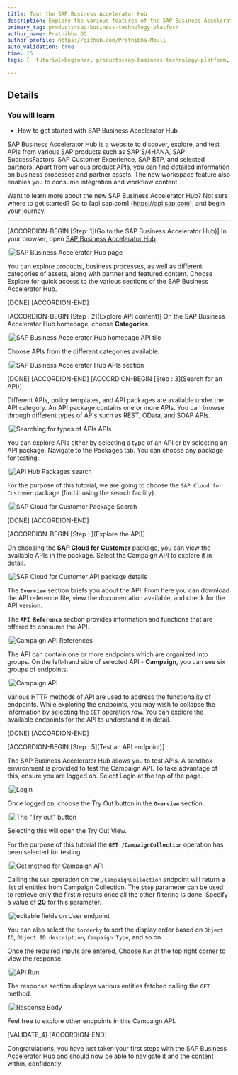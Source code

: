 ```yaml
---
title: Tour the SAP Business Accelerator Hub
description: Explore the various features of the SAP Business Accelerator Hub, and learn how to find and test APIs.
primary_tag: products>sap-business-technology-platform
author_name: Prathibha GC
author_profile: https://github.com/Prathibha-Mouli
auto_validation: true
time: 15
tags: [  tutorial>beginner, products>sap-business-technology-platform, topic>sap-api-business-hub  ]

---
```


## Details
### You will learn
- How to get started with SAP Business Accelerator Hub

SAP Business Accelerator Hub is a website to discover, explore, and test APIs from various SAP products such as SAP S/4HANA, SAP SuccessFactors, SAP Customer Experience, SAP BTP, and selected partners. Apart from various product APIs, you can find detailed information on business processes and partner assets. The new workspace feature also enables you to consume integration and workflow content.

Want to learn more about the new SAP Business Accelerator Hub? Not sure where to get started? Go to [api.sap.com] (https://api.sap.com), and begin your journey.

---

[ACCORDION-BEGIN [Step: 1](Go to the SAP Business Accelerator Hub)]
In your browser, open [SAP Business Accelerator Hub](https://api.sap.com/).

!![SAP Business Accelerator Hub page](1.png)

You can explore products, business processes, as well as different categories of assets, along with partner and featured content. Choose Explore for quick access to the various sections of the SAP Business Accelerator Hub.

[DONE]
[ACCORDION-END]


[ACCORDION-BEGIN [Step : 2](Explore API content)]
On the SAP Business Accelerator Hub homepage, choose **Categories**.

!![SAP Business Accelerator Hub homepage API tile](2.png)

Choose APIs from the different categories available.

!![SAP Business Accelerator Hub APIs section](2a.png)

[DONE]
[ACCORDION-END]
[ACCORDION-BEGIN [Step : 3](Search for an API)]

Different APIs, policy templates, and API packages are available under the API category. An API package contains one or more APIs. You can browse through different types of APIs such as REST, OData, and SOAP APIs.

!![Searching for types of APIs APIs](3.png)

You can explore APIs either by selecting a type of an API or by selecting an API package. Navigate to the Packages tab. You can choose any package for testing.

!![API Hub Packages search](4.png)

For the purpose of this tutorial, we are going to choose the `SAP Cloud for Customer` package (find it using the search facility).

!![SAP Cloud for Customer Package Search](4a.png)


[DONE]
[ACCORDION-END]


[ACCORDION-BEGIN [Step : ](Explore the API)]

On choosing the **SAP Cloud for Customer** package, you can view the available APIs in the package. Select the Campaign API to explore it in detail.

!![SAP Cloud for Customer API package details](5.png)

The **`Overview`** section briefs you about the API. From here you can download the API reference file, view the documentation available, and check for the API version.

The **`API Reference`** section provides information and functions that are offered to consume the API.

!![Campaign API References](5a.png)

The API can contain one or more endpoints which are organized into groups. On the left-hand side of selected API - **Campaign**, you can see six groups of endpoints.

!![Campaign API](5b.png)

Various HTTP methods of API are used to address the functionality of endpoints. While exploring the endpoints, you may wish to collapse the information by selecting the `GET` operation row. You can explore the available endpoints for the API to understand it in detail.

[DONE]
[ACCORDION-END]

[ACCORDION-BEGIN [Step : 5](Test an API endpoint)]

The SAP Business Accelerator Hub allows you to test APIs. A sandbox environment is provided to test the Campaign API. To take advantage of this, ensure you are logged on. Select Login at the top of the page.

!![Login](6.png)

Once logged on, choose the Try Out button in the **`Overview`** section.

!![The "Try out" button](6a.png)

Selecting this will open the Try Out View.

For the purpose of this tutorial the **`GET /CampaignCollection`** operation has been selected for testing.

!![Get method for Campaign API](6b.png)

Calling the `GET` operation on the `/CampaignCollection` endpoint will return a list of entities from Campaign Collection. The `$top` parameter can be used to retrieve only the first _n_ results once all the other filtering is done. Specify a value of **20** for this parameter.

!![editable fields on User endpoint](7.png)

You can also select the `$orderby` to sort the display order based on `Object ID`, `Object ID description`, `Campaign Type`, and so on.

Once the required inputs are entered, Choose `Run` at the top right corner to view the response.

!![API Run](8.png)

The response section displays various entities fetched calling the `GET` method.

!![Response Body](9.png)


Feel free to explore other endpoints in this Campaign API.

[VALIDATE_4]
[ACCORDION-END]

Congratulations, you have just taken your first steps with the SAP Business Accelerator Hub and should now be able to navigate it and the content within, confidently.
